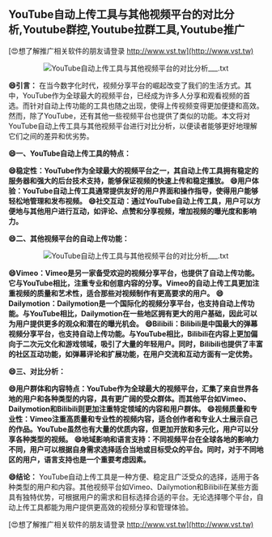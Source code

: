 ## **YouTube自动上传工具与其他视频平台的对比分析,Youtube群控,Youtube拉群工具,Youtube推广**

[😍想了解推广相关软件的朋友请登录 http://www.vst.tw](http://www.vst.tw)

 <center><img src="https://vst.tw/MP4/tuiguang/png/2.png" alt="YouTube自动上传工具与其他视频平台的对比分析___.txt"></center>

**😄引言：**
在当今数字化时代，视频分享平台的崛起改变了我们的生活方式。其中，YouTube作为全球最大的视频平台，已经成为许多人分享和观看视频的首选。而针对自动上传功能的工具也随之出现，使得上传视频变得更加便捷和高效。然而，除了YouTube，还有其他一些视频平台也提供了类似的功能。本文将对YouTube自动上传工具与其他视频平台进行对比分析，以便读者能够更好地理解它们之间的差异和优劣势。

**😄一、YouTube自动上传工具的特点：**

**😄稳定性：YouTube作为全球最大的视频平台之一，其自动上传工具拥有稳定的服务器和强大的后台技术支持，能够保证视频的快速上传和稳定播放。**
**😄用户体验：YouTube自动上传工具通常提供友好的用户界面和操作指导，使得用户能够轻松地管理和发布视频。**
**😄社交互动：通过YouTube自动上传工具，用户可以方便地与其他用户进行互动，如评论、点赞和分享视频，增加视频的曝光度和影响力。**

**😄二、其他视频平台的自动上传功能：**

 <center><img src="https://vst.tw/MP4/tuiguang/png/7.png" alt="YouTube自动上传工具与其他视频平台的对比分析___.txt"></center>

**😄Vimeo：Vimeo是另一家备受欢迎的视频分享平台，也提供了自动上传功能。它与YouTube相比，注重专业和创意内容的分享。Vimeo的自动上传工具更加注重视频的质量和艺术性，适合那些对视频制作有更高要求的用户。**
**😄Dailymotion：Dailymotion是一个国际化的视频分享平台，也支持自动上传功能。与YouTube相比，Dailymotion在一些地区拥有更大的用户基础，因此可以为用户提供更多的观众和潜在的曝光机会。**
**😄Bilibili：Bilibili是中国最大的弹幕视频分享平台，也支持自动上传功能。与YouTube相比，Bilibili在内容上更加偏向于二次元文化和游戏领域，吸引了大量的年轻用户。同时，Bilibili也提供了丰富的社区互动功能，如弹幕评论和扩展功能，在用户交流和互动方面有一定优势。**

**😄三、对比分析：**

**😄用户群体和内容特点：YouTube作为全球最大的视频平台，汇集了来自世界各地的用户和各种类型的内容，具有更广阔的受众群体。而其他平台如Vimeo、Dailymotion和Bilibili则更加注重特定领域的内容和用户群体。**
**😄视频质量和专业性：Vimeo注重高质量和专业性的视频内容，适合创作者和专业人士展示自己的作品。YouTube虽然也有大量的优质内容，但更加开放和多元化，用户可以分享各种类型的视频。**
**😄地域影响和语言支持：不同视频平台在全球各地的影响力不同，用户可以根据自身需求选择适合当地或目标受众的平台。同时，对于不同地区的用户，语言支持也是一个重要考虑因素。**

**😄结论：**
YouTube自动上传工具是一种方便、稳定且广泛受众的选择，适用于各种类型的用户和内容。其他视频平台如Vimeo、Dailymotion和Bilibili在某些方面具有独特优势，可根据用户的需求和目标选择合适的平台。无论选择哪个平台，自动上传工具都能为用户提供更高效的视频分享和管理体验。

[😍想了解推广相关软件的朋友请登录 http://www.vst.tw](http://www.vst.tw)



